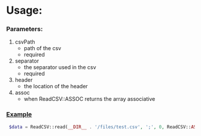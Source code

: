 # Usage:

### Parameters:
1. csvPath
    * path of the csv
    * required
2. separator
    * the separator used in the csv
    * required
3. header
    * the location of the header
4. assoc
    * when ReadCSV::ASSOC returns the array associative

### [Example](https://github.com/philipphermes/CSVReader/tree/example)
```php
 $data = ReadCSV::read(__DIR__ . '/files/test.csv', ';', 0, ReadCSV::ASSOC);
```